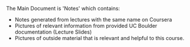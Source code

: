 The Main Document is 'Notes' which contains:
  * Notes generated from lectures with the same name on Coursera
  * Pictures of relevant information from provided UC Boulder documentation (Lecture Slides)
  * Pictures of outside material that is relevant and helpful to this course.

